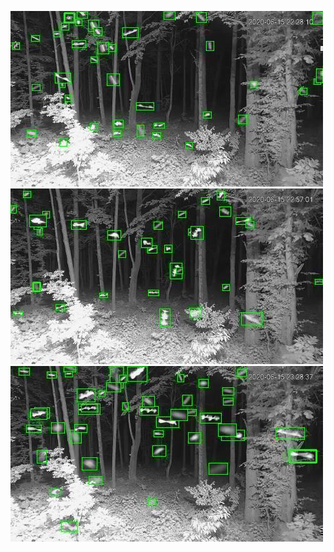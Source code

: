 ![20200615-222713-225718](in/20200615/20200615-222713-225718_0_.jpg)
![20200615-225723-232728](in/20200615/20200615-225723-232728_0_.jpg)
![20200615-232733-235738](in/20200615/20200615-232733-235738_0_.jpg)
